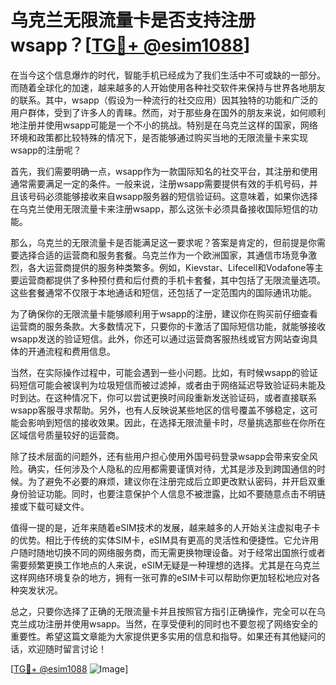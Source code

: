 # 乌克兰无限流量卡是否支持注册wsapp？[[TG💪+ @esim1088](https://t.me/s/esim1088)]

在当今这个信息爆炸的时代，智能手机已经成为了我们生活中不可或缺的一部分。而随着全球化的加速，越来越多的人开始使用各种社交软件来保持与世界各地朋友的联系。其中，wsapp（假设为一种流行的社交应用）因其独特的功能和广泛的用户群体，受到了许多人的青睐。然而，对于那些身在国外的朋友来说，如何顺利地注册并使用wsapp可能是一个不小的挑战。特别是在乌克兰这样的国家，网络环境和政策都比较特殊的情况下，是否能够通过购买当地的无限流量卡来实现wsapp的注册呢？

首先，我们需要明确一点，wsapp作为一款国际知名的社交平台，其注册和使用通常需要满足一定的条件。一般来说，注册wsapp需要提供有效的手机号码，并且该号码必须能够接收来自wsapp服务器的短信验证码。这意味着，如果你选择在乌克兰使用无限流量卡来注册wsapp，那么这张卡必须具备接收国际短信的功能。

那么，乌克兰的无限流量卡是否能满足这一要求呢？答案是肯定的，但前提是你需要选择合适的运营商和服务套餐。乌克兰作为一个欧洲国家，其通信市场竞争激烈，各大运营商提供的服务种类繁多。例如，Kievstar、Lifecell和Vodafone等主要运营商都提供了多种预付费和后付费的手机卡套餐，其中包括了无限流量选项。这些套餐通常不仅限于本地通话和短信，还包括了一定范围内的国际通讯功能。

为了确保你的无限流量卡能够顺利用于wsapp的注册，建议你在购买前仔细查看运营商的服务条款。大多数情况下，只要你的卡激活了国际短信功能，就能够接收wsapp发送的验证短信。此外，你还可以通过运营商客服热线或官方网站查询具体的开通流程和费用信息。

当然，在实际操作过程中，可能会遇到一些小问题。比如，有时候wsapp的验证码短信可能会被误判为垃圾短信而被过滤掉，或者由于网络延迟导致验证码未能及时到达。在这种情况下，你可以尝试更换时间段重新发送验证码，或者直接联系wsapp客服寻求帮助。另外，也有人反映说某些地区的信号覆盖不够稳定，这可能会影响到短信的接收效果。因此，在选择无限流量卡时，尽量挑选那些在你所在区域信号质量较好的运营商。

除了技术层面的问题外，还有些用户担心使用外国号码登录wsapp会带来安全风险。确实，任何涉及个人隐私的应用都需要谨慎对待，尤其是涉及到跨国通信的时候。为了避免不必要的麻烦，建议你在注册完成后立即更改默认密码，并开启双重身份验证功能。同时，也要注意保护个人信息不被泄露，比如不要随意点击不明链接或下载可疑文件。

值得一提的是，近年来随着eSIM技术的发展，越来越多的人开始关注虚拟电子卡的优势。相比于传统的实体SIM卡，eSIM具有更高的灵活性和便捷性。它允许用户随时随地切换不同的网络服务商，而无需更换物理设备。对于经常出国旅行或者需要频繁更换工作地点的人来说，eSIM无疑是一种理想的选择。尤其是在乌克兰这样网络环境复杂的地方，拥有一张可靠的eSIM卡可以帮助你更加轻松地应对各种突发状况。

总之，只要你选择了正确的无限流量卡并且按照官方指引正确操作，完全可以在乌克兰成功注册并使用wsapp。当然，在享受便利的同时也不要忽视了网络安全的重要性。希望这篇文章能为大家提供更多实用的信息和指导。如果还有其他疑问的话，欢迎随时留言讨论！

[[TG💪+ @esim1088](https://t.me/s/esim1088) ![Image](https://i.postimg.cc/4NQfJmqS/Snipaste-2025-05-13-00-14-12.png)]